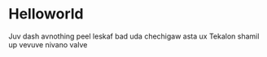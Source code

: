 # Helloworld
Juv dash avnothing peel leskaf bad uda chechigaw asta ux
Tekalon shamil up vevuve nivano valve

